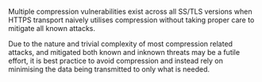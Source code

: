 Multiple compression vulnerabilities exist across all SS/TLS versions when HTTPS transport naively utilises compression without taking proper care to mitigate all known attacks.

Due to the nature and trivial complexity of most compression related attacks, and mitigated both known and inknown threats may be a futile effort, it is best practice to avoid compression and instead rely on minimising the data being transmitted to only what is needed.